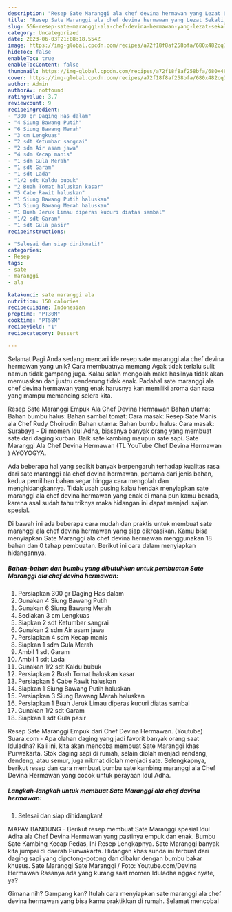 ```yaml
---
description: "Resep Sate Maranggi ala chef devina hermawan yang Lezat Sekali, Enak"
title: "Resep Sate Maranggi ala chef devina hermawan yang Lezat Sekali, Enak"
slug: 556-resep-sate-maranggi-ala-chef-devina-hermawan-yang-lezat-sekali-enak
category: Uncategorized
date: 2023-06-03T21:08:18.554Z
image: https://img-global.cpcdn.com/recipes/a72f18f8af258bfa/680x482cq70/sate-maranggi-ala-chef-devina-hermawan-foto-resep-utama.jpg
hideToc: false
enableToc: true
enableTocContent: false
thumbnail: https://img-global.cpcdn.com/recipes/a72f18f8af258bfa/680x482cq70/sate-maranggi-ala-chef-devina-hermawan-foto-resep-utama.jpg
cover: https://img-global.cpcdn.com/recipes/a72f18f8af258bfa/680x482cq70/sate-maranggi-ala-chef-devina-hermawan-foto-resep-utama.jpg
author: Admin
authorAv: notfound
ratingvalue: 3.7
reviewcount: 9
recipeingredient:
- "300 gr Daging Has dalam"
- "4 Siung Bawang Putih"
- "6 Siung Bawang Merah"
- "3 cm Lengkuas"
- "2 sdt Ketumbar sangrai"
- "2 sdm Air asam jawa"
- "4 sdm Kecap manis"
- "1 sdm Gula Merah"
- "1 sdt Garam"
- "1 sdt Lada"
- "1/2 sdt Kaldu bubuk"
- "2 Buah Tomat haluskan kasar"
- "5 Cabe Rawit haluskan"
- "1 Siung Bawang Putih haluskan"
- "3 Siung Bawang Merah haluskan"
- "1 Buah Jeruk Limau diperas kucuri diatas sambal"
- "1/2 sdt Garam"
- "1 sdt Gula pasir"
recipeinstructions:

- "Selesai dan siap dinikmati!"
categories:
- Resep
tags:
- sate
- maranggi
- ala

katakunci: sate maranggi ala 
nutrition: 150 calories
recipecuisine: Indonesian
preptime: "PT30M"
cooktime: "PT58M"
recipeyield: "1"
recipecategory: Dessert

---
```



Selamat Pagi Anda sedang mencari ide resep sate maranggi ala chef devina hermawan yang unik? Cara membuatnya memang Agak tidak terlalu sulit namun tidak gampang juga. Kalau salah mengolah maka hasilnya tidak akan memuaskan dan justru cenderung tidak enak. Padahal sate maranggi ala chef devina hermawan yang enak harusnya kan memiliki aroma dan rasa yang mampu memancing selera kita.


Resep Sate Maranggi Empuk Ala Chef Devina Hermawan Bahan utama: Bahan bumbu halus: Bahan sambal tomat: Cara masak: Resep Sate Manis ala Chef Rudy Choirudin Bahan utama: Bahan bumbu halus: Cara masak: Surabaya - Di momen Idul Adha, biasanya banyak orang yang membuat sate dari daging kurban. Baik sate kambing maupun sate sapi. Sate Maranggi Ala Chef Devina Hermawan (TL YouTube Chef Devina Hermawan ) AYOYOGYA.

Ada beberapa hal yang sedikit banyak berpengaruh terhadap kualitas rasa dari sate maranggi ala chef devina hermawan, pertama dari jenis bahan, kedua pemilihan bahan segar hingga cara mengolah dan menghidangkannya. Tidak usah pusing kalau hendak menyiapkan sate maranggi ala chef devina hermawan yang enak di mana pun kamu berada, karena asal sudah tahu triknya maka hidangan ini dapat menjadi sajian spesial.


Di bawah ini ada beberapa cara mudah dan praktis untuk membuat sate maranggi ala chef devina hermawan yang siap dikreasikan. Kamu bisa menyiapkan Sate Maranggi ala chef devina hermawan menggunakan 18 bahan dan 0 tahap pembuatan. Berikut ini cara dalam menyiapkan hidangannya.

<!--inarticleads1-->

##### Bahan-bahan dan bumbu yang dibutuhkan untuk pembuatan Sate Maranggi ala chef devina hermawan:

1. Persiapkan 300 gr Daging Has dalam
1. Gunakan 4 Siung Bawang Putih
1. Gunakan 6 Siung Bawang Merah
1. Sediakan 3 cm Lengkuas
1. Siapkan 2 sdt Ketumbar sangrai
1. Gunakan 2 sdm Air asam jawa
1. Persiapkan 4 sdm Kecap manis
1. Siapkan 1 sdm Gula Merah
1. Ambil 1 sdt Garam
1. Ambil 1 sdt Lada
1. Gunakan 1/2 sdt Kaldu bubuk
1. Persiapkan 2 Buah Tomat haluskan kasar
1. Persiapkan 5 Cabe Rawit haluskan
1. Siapkan 1 Siung Bawang Putih haluskan
1. Persiapkan 3 Siung Bawang Merah haluskan
1. Persiapkan 1 Buah Jeruk Limau diperas kucuri diatas sambal
1. Gunakan 1/2 sdt Garam
1. Siapkan 1 sdt Gula pasir


Resep Sate Maranggi Empuk dari Chef Devina Hermawan. (Youtube) Suara.com - Apa olahan daging yang jadi favorit banyak orang saat Iduladha? Kali ini, kita akan mencoba membuat Sate Maranggi khas Purwakarta. Stok daging sapi di rumah, selain diolah menjadi rendang, dendeng, atau semur, juga nikmat diolah menjadi sate. Selengkapnya, berikut resep dan cara membuat bumbu sate kambing maranggi ala Chef Devina Hermawan yang cocok untuk perayaan Idul Adha. 

<!--inarticleads2-->

##### Langkah-langkah untuk membuat Sate Maranggi ala chef devina hermawan:


1. Selesai dan siap dihidangkan!

MAPAY BANDUNG - Berikut resep membuat Sate Maranggi spesial Idul Adha ala Chef Devina Hermawan yang pastinya empuk dan enak. Bumbu Sate Kambing Kecap Pedas, Ini Resep Lengkapnya. Sate Maranggi banyak kita jumpai di daerah Purwakarta. Hidangan khas sunda ini terbuat dari daging sapi yang dipotong-potong dan dibalur dengan bumbu bakar khusus. Sate Maranggi Sate Maranggi / Foto: Youtube.com/Devina Hermawan Rasanya ada yang kurang saat momen Iduladha nggak nyate, ya? 

Gimana nih? Gampang kan? Itulah cara menyiapkan sate maranggi ala chef devina hermawan yang bisa kamu praktikkan di rumah. Selamat mencoba!
